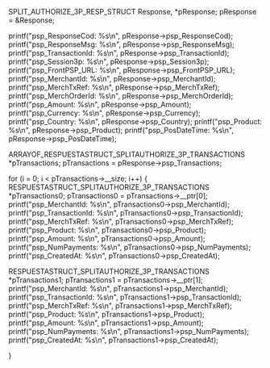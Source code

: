 SPLIT_AUTHORIZE_3P_RESP_STRUCT Response, *pResponse;
pResponse = &Response;

printf("psp_ResponseCod: %s\n", pResponse->psp_ResponseCod);
printf("psp_ResponseMsg: %s\n", pResponse->psp_ResponseMsg);
printf("psp_TransactionId: %s\n", pResponse->psp_TransactionId);
printf("psp_Session3p: %s\n", pResponse->psp_Session3p);
printf("psp_FrontPSP_URL: %s\n", pResponse->psp_FrontPSP_URL);
printf("psp_MerchantId: %s\n", pResponse->psp_MerchantId);
printf("psp_MerchTxRef: %s\n", pResponse->psp_MerchTxRef);
printf("psp_MerchOrderId: %s\n", pResponse->psp_MerchOrderId);
printf("psp_Amount: %s\n", pResponse->psp_Amount);
printf("psp_Currency: %s\n", pResponse->psp_Currency);
printf("psp_Country: %s\n", pResponse->psp_Country);
printf("psp_Product: %s\n", pResponse->psp_Product);
printf("psp_PosDateTime: %s\n", pResponse->psp_PosDateTime);

ARRAYOF_RESPUESTASTRUCT_SPLITAUTHORIZE_3P_TRANSACTIONS *pTransactions;
pTransactions = pResponse->psp_Transactions;

for (i = 0; i < pTransactions->__size; i++) {
RESPUESTASTRUCT_SPLITAUTHORIZE_3P_TRANSACTIONS *pTransactions0;
pTransactions0 = pTransactions->__ptr[0];
printf("psp_MerchantId: %s\n", pTransactions0->psp_MerchantId);
printf("psp_TransactionId: %s\n", pTransactions0->psp_TransactionId);
printf("psp_MerchTxRef: %s\n", pTransactions0->psp_MerchTxRef);
printf("psp_Product: %s\n", pTransactions0->psp_Product);
printf("psp_Amount: %s\n", pTransactions0->psp_Amount);
printf("psp_NumPayments: %s\n", pTransactions0->psp_NumPayments);
printf("psp_CreatedAt: %s\n", pTransactions0->psp_CreatedAt);

RESPUESTASTRUCT_SPLITAUTHORIZE_3P_TRANSACTIONS *pTransactions1;
pTransactions1 = pTransactions->__ptr[1];
printf("psp_MerchantId: %s\n", pTransactions1->psp_MerchantId);
printf("psp_TransactionId: %s\n", pTransactions1->psp_TransactionId);
printf("psp_MerchTxRef: %s\n", pTransactions1->psp_MerchTxRef);
printf("psp_Product: %s\n", pTransactions1->psp_Product);
printf("psp_Amount: %s\n", pTransactions1->psp_Amount);
printf("psp_NumPayments: %s\n", pTransactions1->psp_NumPayments);
printf("psp_CreatedAt: %s\n", pTransactions1->psp_CreatedAt);

}
